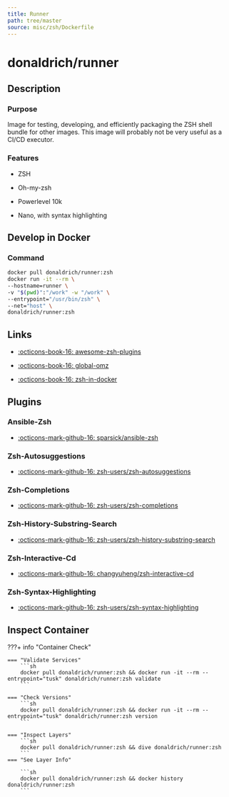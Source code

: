 ```yaml
---
title: Runner
path: tree/master
source: misc/zsh/Dockerfile
---
```



# donaldrich/runner

## Description

### Purpose

Image for testing, developing, and efficiently packaging the ZSH shell bundle for other images. This image will probably not be very useful as a CI/CD executor.

### Features

* ZSH

* Oh-my-zsh

* Powerlevel 10k

* Nano, with syntax highlighting

## Develop in Docker

### Command

```sh
docker pull donaldrich/runner:zsh
docker run -it --rm \
--hostname=runner \
-v "$(pwd)":"/work" -w "/work" \
--entrypoint="/usr/bin/zsh" \
--net="host" \
donaldrich/runner:zsh
```
## Links

* [:octicons-book-16: awesome-zsh-plugins](https://github.com/unixorn/awesome-zsh-plugins)

* [:octicons-book-16: global-omz](https://stackoverflow.com/questions/31624649/how-can-i-get-a-secure-system-wide-oh-my-zsh-configuration)

* [:octicons-book-16: zsh-in-docker](https://github.com/deluan/zsh-in-docker)

## Plugins

### Ansible-Zsh

* [:octicons-mark-github-16: sparsick/ansible-zsh](https://github.com/sparsick/ansible-zsh)

### Zsh-Autosuggestions

* [:octicons-mark-github-16: zsh-users/zsh-autosuggestions](https://github.com/zsh-users/zsh-autosuggestions)

### Zsh-Completions

* [:octicons-mark-github-16: zsh-users/zsh-completions](https://github.com/zsh-users/zsh-completions)

### Zsh-History-Substring-Search

* [:octicons-mark-github-16: zsh-users/zsh-history-substring-search](https://github.com/zsh-users/zsh-history-substring-search)

### Zsh-Interactive-Cd

* [:octicons-mark-github-16: changyuheng/zsh-interactive-cd](https://github.com/changyuheng/zsh-interactive-cd)

### Zsh-Syntax-Highlighting

* [:octicons-mark-github-16: zsh-users/zsh-syntax-highlighting](https://github.com/zsh-users/zsh-syntax-highlighting)

## Inspect Container

???+ info "Container Check"

    === "Validate Services"
        ```sh
        docker pull donaldrich/runner:zsh && docker run -it --rm --entrypoint="tusk" donaldrich/runner:zsh validate
        ```

    === "Check Versions"
        ```sh
        docker pull donaldrich/runner:zsh && docker run -it --rm --entrypoint="tusk" donaldrich/runner:zsh version
        ```

    === "Inspect Layers"
        ```sh
        docker pull donaldrich/runner:zsh && dive donaldrich/runner:zsh
        ```
    === "See Layer Info"

        ```sh
        docker pull donaldrich/runner:zsh && docker history donaldrich/runner:zsh
        ```
